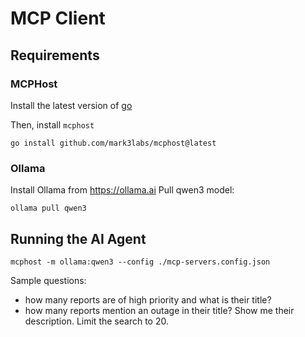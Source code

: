 # MCP Client

## Requirements

### MCPHost

Install the latest version of [go](https://go.dev/doc/install)

Then, install `mcphost` 

```
go install github.com/mark3labs/mcphost@latest

```

### Ollama

Install Ollama from https://ollama.ai
Pull qwen3 model:

```
ollama pull qwen3
```

## Running the AI Agent

```
mcphost -m ollama:qwen3 --config ./mcp-servers.config.json
```

Sample questions:

- how many reports are of high priority and what is their title?
- how many reports mention an outage in their title? Show me their description. Limit the search to 20.